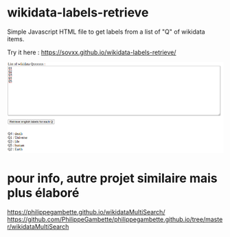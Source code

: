 # wikidata-labels-retrieve
Simple Javascript HTML file to get labels from a list of "Q" of wikidata items.

Try it here : https://sovxx.github.io/wikidata-labels-retrieve/

<img src="example screenshot.png">

# pour info, autre projet similaire mais plus élaboré
https://philippegambette.github.io/wikidataMultiSearch/<br>
https://github.com/PhilippeGambette/philippegambette.github.io/tree/master/wikidataMultiSearch
